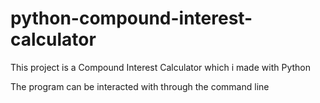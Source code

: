 # python-compound-interest-calculator
This project is a Compound Interest Calculator which i made with Python

The program can be interacted with through the command line
